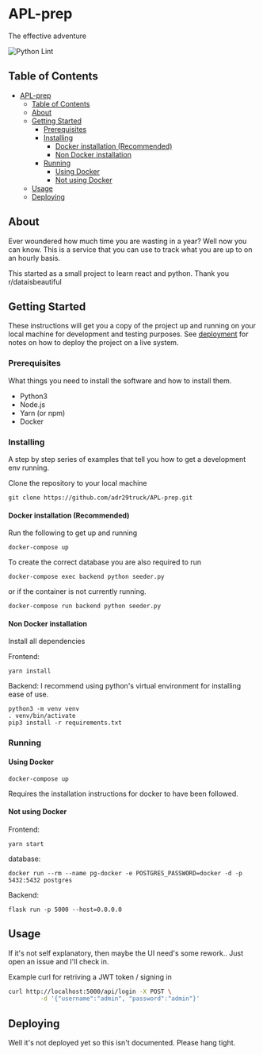 # APL-prep

The effective adventure

![Python Lint](https://github.com/adr29truck/APL-prep/workflows/Lint/badge.svg)

## Table of Contents

- [APL-prep](#apl-prep)
  - [Table of Contents](#table-of-contents)
  - [About](#about)
  - [Getting Started](#getting-started)
    - [Prerequisites](#prerequisites)
    - [Installing](#installing)
      - [Docker installation (Recommended)](#docker-installation-recommended)
      - [Non Docker installation](#non-docker-installation)
    - [Running](#running)
      - [Using Docker](#using-docker)
      - [Not using Docker](#not-using-docker)
  - [Usage](#usage)
  - [Deploying](#deploying)

## About

Ever woundered how much time you are wasting in a year?
Well now you can know. This is a service that you can use to track what you are up to on an hourly basis.

This started as a small project to learn react and python.
Thank you r/dataisbeautiful

## Getting Started

These instructions will get you a copy of the project up and running on your local machine for development and testing purposes. See [deployment](#deployment) for notes on how to deploy the project on a live system.

### Prerequisites

What things you need to install the software and how to install them.

- Python3
- Node.js
- Yarn (or npm)
- Docker

### Installing

A step by step series of examples that tell you how to get a development env running.

Clone the repository to your local machine

```console
git clone https://github.com/adr29truck/APL-prep.git
```

#### Docker installation (Recommended)

Run the following to get up and running

```console
docker-compose up
```

To create the correct database you are also required to run

```console
docker-compose exec backend python seeder.py
```

or if the container is not currently running.

```console
docker-compose run backend python seeder.py
```

#### Non Docker installation

Install all dependencies

Frontend:

```console
yarn install
```

Backend:
I recommend using python's virtual environment for installing ease of use.

```console
python3 -m venv venv
. venv/bin/activate
pip3 install -r requirements.txt
```

### Running

#### Using Docker

```console
docker-compose up
```

Requires the installation instructions for docker to have been followed.

#### Not using Docker

Frontend:

```console
yarn start
```

database:

```console
docker run --rm --name pg-docker -e POSTGRES_PASSWORD=docker -d -p 5432:5432 postgres
```

Backend:

```console
flask run -p 5000 --host=0.0.0.0
```

## Usage

If it's not self explanatory, then maybe the UI need's some rework.. Just open an issue and I'll check in.

Example curl for retriving a JWT token / signing in

```bash
curl http://localhost:5000/api/login -X POST \
         -d '{"username":"admin", "password":"admin"}'
```

## Deploying

Well it's not deployed yet so this isn't documented.
Please hang tight.
